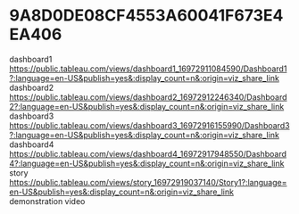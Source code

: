 # 9A8D0DE08CF4553A60041F673E4EA406
dashboard1  https://public.tableau.com/views/dashboard1_16972911084590/Dashboard1?:language=en-US&publish=yes&:display_count=n&:origin=viz_share_link
dashboard2  https://public.tableau.com/views/dashboard2_16972912246340/Dashboard2?:language=en-US&publish=yes&:display_count=n&:origin=viz_share_link
dashboard3  https://public.tableau.com/views/dashboard3_16972916155990/Dashboard3?:language=en-US&publish=yes&:display_count=n&:origin=viz_share_link
dashboard4  https://public.tableau.com/views/dashboard4_16972917948550/Dashboard4?:language=en-US&publish=yes&:display_count=n&:origin=viz_share_link
story       https://public.tableau.com/views/story_16972919037140/Story1?:language=en-US&publish=yes&:display_count=n&:origin=viz_share_link   
demonstration video  
